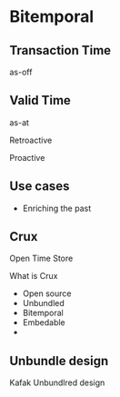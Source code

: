 

# Bitemporal

## Transaction Time

as-off

## Valid Time

as-at



Retroactive

Proactive

## Use cases

* Enriching the past


## Crux

Open Time Store


What is Crux
* Open source
* Unbundled
* Bitemporal
* Embedable
*


## Unbundle design

Kafak
Unbundlred design
